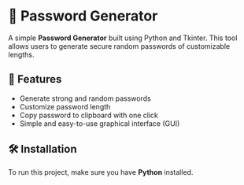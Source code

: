 # 🔐 Password Generator

A simple **Password Generator** built using Python and Tkinter. This tool allows users to generate secure random passwords of customizable lengths.

## 🚀 Features
- Generate strong and random passwords
- Customize password length
- Copy password to clipboard with one click
- Simple and easy-to-use graphical interface (GUI)

## 🛠️ Installation
To run this project, make sure you have **Python** installed. 
